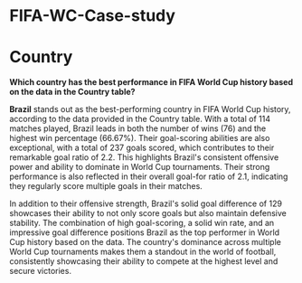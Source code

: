 # FIFA-WC-Case-study

# Country
**Which country has the best performance in FIFA World Cup history based on the data in the Country table?**

**Brazil** stands out as the best-performing country in FIFA World Cup history, according to the data provided in the Country table. With a total of 114 matches played, Brazil leads in both the number of wins (76) and the highest win percentage (66.67%). Their goal-scoring abilities are also exceptional, with a total of 237 goals scored, which contributes to their remarkable goal ratio of 2.2. This highlights Brazil's consistent offensive power and ability to dominate in World Cup tournaments. Their strong performance is also reflected in their overall goal-for ratio of 2.1, indicating they regularly score multiple goals in their matches.

In addition to their offensive strength, Brazil's solid goal difference of 129 showcases their ability to not only score goals but also maintain defensive stability. The combination of high goal-scoring, a solid win rate, and an impressive goal difference positions Brazil as the top performer in World Cup history based on the data. The country's dominance across multiple World Cup tournaments makes them a standout in the world of football, consistently showcasing their ability to compete at the highest level and secure victories.

